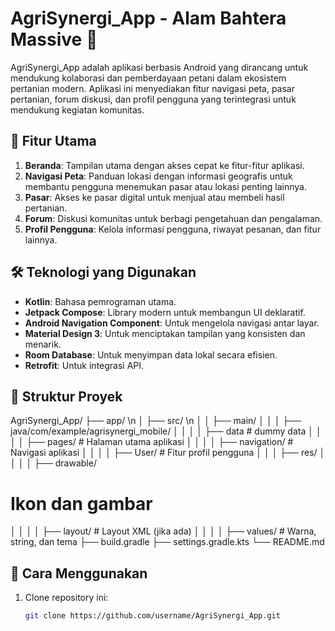 # AgriSynergi_App - Alam Bahtera Massive 🌾

AgriSynergi_App adalah aplikasi berbasis Android yang dirancang untuk mendukung kolaborasi dan pemberdayaan petani dalam ekosistem pertanian modern. Aplikasi ini menyediakan fitur navigasi peta, pasar pertanian, forum diskusi, dan profil pengguna yang terintegrasi untuk mendukung kegiatan komunitas.

## 📱 Fitur Utama
1. **Beranda**: Tampilan utama dengan akses cepat ke fitur-fitur aplikasi.
2. **Navigasi Peta**: Panduan lokasi dengan informasi geografis untuk membantu pengguna menemukan pasar atau lokasi penting lainnya.
3. **Pasar**: Akses ke pasar digital untuk menjual atau membeli hasil pertanian.
4. **Forum**: Diskusi komunitas untuk berbagi pengetahuan dan pengalaman.
5. **Profil Pengguna**: Kelola informasi pengguna, riwayat pesanan, dan fitur lainnya.

## 🛠️ Teknologi yang Digunakan
- **Kotlin**: Bahasa pemrograman utama.
- **Jetpack Compose**: Library modern untuk membangun UI deklaratif.
- **Android Navigation Component**: Untuk mengelola navigasi antar layar.
- **Material Design 3**: Untuk menciptakan tampilan yang konsisten dan menarik.
- **Room Database**: Untuk menyimpan data lokal secara efisien.
- **Retrofit**: Untuk integrasi API.

## 📂 Struktur Proyek
AgriSynergi_App/
├── app/ \n
│ ├── src/ \n 
│ │ ├── main/ 
│ │ │ ├── java/com/example/agrisynergi_mobile/
│ │ │ │ ├── data # dummy data
│ │ │ │ ├── pages/ # Halaman utama aplikasi 
│ │ │ │ ├── navigation/ # Navigasi aplikasi 
│ │ │ │ ├── User/ # Fitur profil pengguna
│ │ │ ├── res/ 
│ │ │ │ ├── drawable/ 
# Ikon dan gambar 
│ │ │ │ ├── layout/ # Layout XML (jika ada) 
│ │ │ │ ├── values/ # Warna, string, dan tema 
├── build.gradle ├── settings.gradle.kts 
└── README.md


## 🚀 Cara Menggunakan
1. Clone repository ini:
   ```bash
   git clone https://github.com/username/AgriSynergi_App.git
